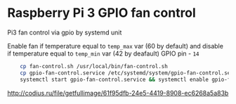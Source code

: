 # Raspberry Pi 3 GPIO fan control

Pi3 fan control via gpio by systemd unit

Enable fan if temperature equal to `temp_max` var (60 by default) and disable if temperature equal to `temp_min` var (42 by deafault)
GPIO pin - `14`

```sh
    cp fan-control.sh /usr/local/bin/fan-control.sh
    cp gpio-fan-control.service /etc/systemd/system/gpio-fan-control.service
    systemctl start gpio-fan-control.service && systemctl enable gpio-fan-control.service
```

http://codius.ru/file/getfullimage/61f95dfb-24e5-4419-8908-ec6268a5a83b

